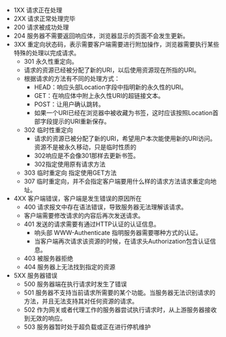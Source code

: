 * 1XX 请求正在处理
* 2XX 请求正常处理完毕
* 200 请求被成功处理
* 204 服务器不需要返回响应体，浏览器显示的页面不会发生更新。
* 3XX 重定向状态码，表示需要客户端需要进行附加操作，浏览器需要执行某些特殊的处理以完成请求。
  * 301 永久性重定向。
  * 请求的资源已经被分配了新的URI，以后使用资源现在所指的URI。
  * 根据请求的方法有不同的处理方式：
    * HEAD：响应头部Location字段中指明新的永久性的URI。
    * GET：在响应体中附上永久性URI的超链接文本。
    * POST：让用户确认跳转。
    * 如果一个URI已经在浏览器中被收藏为书签，这时应该按照Location首部字段提示的URI重新保存。
  * 302 临时性重定向
    * 请求的资源已被分配了新的URI，希望用户本次能使用新的URI访问。资源不是被永久移动，只是临时性质的
    * 302响应是不会像301那样去更新书签。
    * 302指定使用原有请求方法
  * 303 临时重定向 指定使用GET方法
  * 307 临时重定向，并不会指定客户端要用什么样的请求方法请求重定向地址。
* 4XX 客户端错误，客户端是发生错误的原因所在
  * 400 请求报文中存在语法错误，导致服务器无法理解该请求。
  * 客户端需要修改请求的内容后再次发送请求。
  * 401 发送的请求需要有通过HTTP认证的认证信息。
    * 响头部 WWW-Authenticate 指明服务器需要哪种方式的认证。
    * 当客户端再次请求该资源的时候，在请求头Authorization包含认证信息。
  * 403 被服务器拒绝
  * 404 服务器上无法找到指定的资源
* 5XX 服务器错误
  * 500 服务器端在执行请求时发生了错误
  * 501 服务器不支持当前请求所需要的某个功能。当服务器无法识别请求的方法，并且无法支持其对任何资源的请求。
  * 502 作为网关或者代理工作的服务器尝试执行请求时，从上游服务器接收到无效的响应。
  * 503 服务器暂时处于超负载或正在进行停机维护
